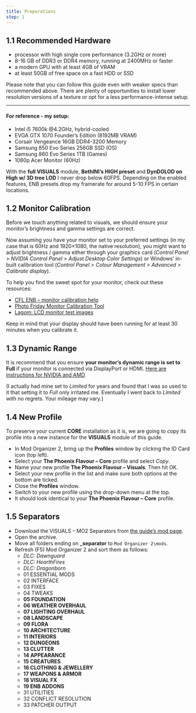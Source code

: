 ```yaml
---
title: Preperations
step: 1
---
```

## 1.1 Recommended Hardware

- processor with high single core performance (3.2GHz or more)
- 8-16 GB of DDR3 or DDR4 memory, running at 2400MHz or faster
- a modern GPU with at least 4GB of VRAM
- at least 50GB of free space on a fast HDD or SSD

<div class="alert alert-info" role="alert">
<p><i class="fas fa-info-circle"></i> Please note that you can follow this guide even with weaker specs than recommended above. There are plenty of opportunities to install lower resolution versions of a texture or opt for a less performance-intense setup.</p></div>

---

#### For reference - my setup:

- Intel i5 7600k @4.2GHz, hybrid-cooled
- EVGA GTX 1070 Founder’s Edition (8192MB VRAM)
- Corsair Vengeance 16GB DDR4-3200 Memory
- Samsung 850 Evo Series 256GB SSD (OS)
- Samsung 860 Evo Series 1TB (Games)
- 1080p Acer Monitor (60Hz)

<div class="alert alert-info" role="alert">
<p><i class="fas fa-info-circle"></i> With the <b>full VISUALS</b> module, <b>BethINI’s HIGH preset</b> and <b>DynDOLOD on High w/ 3D tree LOD</b> I never drop below 60FPS. Depending on the enabled features, ENB presets drop my framerate for around 5-10 FPS in certain locations.</p></div>

## 1.2 Monitor Calibration

Before we touch anything related to visuals, we should ensure your monitor’s brightness and gamma settings are correct.

Now assuming you have your monitor set to your preferred settings (in my case that is 60Hz and 1920×1080, the native resolution), you might want to adjust brightness / gamma either through your graphics card (*Control Panel > NVIDIA Control Panel > Adjust Desktop Color Settings*) or Windows’ in-built calibration tool (*Control Panel > Colour Management > Advanced > Calibrate display*).

To help you find the sweet spot for your monitor, check out these resources:

- [CFL ENB – monitor calibration help](https://i.imgur.com/k1v8p1M.png)
- [Photo Friday Monitor Calibration Tool](https://www.photofriday.com/info/calibrate)
- [Lagom: LCD monitor test images](http://www.lagom.nl/lcd-test/)

<div class="alert alert-info" role="alert">
<p><i class="fas fa-info-circle"></i> Keep in mind that your display should have been running for at least 30 minutes when you calibrate it.</p></div>

## 1.3 Dynamic Range

It is recommend that you ensure **your monitor’s dynamic range is set to Full** if your monitor is connected via DisplayPort or HDMI. [Here are instructions for NVIDIA and AMD](https://pcmonitors.info/articles/correcting-hdmi-colour-on-nvidia-and-amd-gpus/).

(I actually had mine set to *Limited* for years and found that I was so used to it that setting it to *Full* only irritated me. Eventually I went back to *Limited* with no regrets. Your mileage may vary.)

## 1.4 New Profile

To preserve your current **CORE** installation as it is, we are going to copy its profile into a new instance for the **VISUALS** module of this guide.

- In Mod Organizer 2, bring up the **Profiles** window by clicking the ID Card icon (top left).
- Select your **The Phoenix Flavour – Core** profile and select *Copy*.
- Name your new profile **The Phoenix Flavour – Visuals**. Then hit OK.
- Select your new profile in the list and make sure both options at the bottom are ticked.
- Close the **Profiles** window.
- Switch to your new profile using the drop-down menu at the top.
- It should look identical to your **The Phoenix Flavour – Core** profile.

## 1.5 Separators

- Download the VISUALS – MO2 Separators from [the guide’s mod page](https://www.nexusmods.com/skyrimspecialedition/mods/14223).
- Open the archive.
- Move all folders ending on **_separator** to `Mod Organizer 2\mods`.
- Refresh (F5) Mod Organizer 2 and sort them as follows:
  - *DLC: Dawnguard*
  - *DLC: HearthFires*
  - *DLC: Dragonborn*
  - 01 ESSENTIAL MODS
  - 02 INTERFACE
  - 03 FIXES
  - 04 TWEAKS
  - **05 FOUNDATION**
  - **06 WEATHER OVERHAUL**
  - **07 LIGHTING OVERHAUL**
  - **08 LANDSCAPE**
  - **09 FLORA**
  - **10 ARCHITECTURE**
  - **11 INTERIORS**
  - **12 DUNGEONS**
  - **13 CLUTTER**
  - **14 APPEARANCE**
  - **15 CREATURES**
  - **16 CLOTHING  & JEWELLERY**
  - **17 WEAPONS & ARMOR**
  - **18 VISUAL FX**
  - **19 ENB ADDONS**
  - 31 UTILITIES
  - 32 CONFLICT RESOLUTION
  - 33 PATCHER OUTPUT

